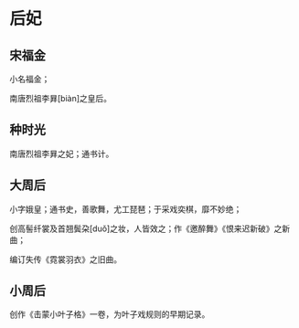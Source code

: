 # 后妃

## 宋福金

小名福金；

南唐烈祖李昪\[biàn]之皇后。

## 种时光

南唐烈祖李昪之妃；通书计。

## 大周后

小字娥皇；通书史，善歌舞，尤工琵琶；于采戏奕棋，靡不妙绝；

创高髻纤裳及首翘鬓朶\[duǒ]之妆，人皆效之；作《邀醉舞》《恨来迟新破》之新曲；

编订失传《霓裳羽衣》之旧曲。

## 小周后

创作《击蒙小叶子格》一卷，为叶子戏规则的早期记录。
